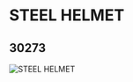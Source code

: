 # STEEL HELMET
## 30273
![STEEL HELMET](https://lc-www-live-s.legocdn.com/media/bricks/5/2/4116850.jpg)